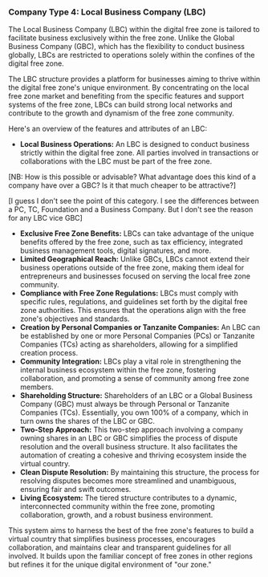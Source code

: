 ### Company Type 4: Local Business Company (LBC)

The Local Business Company (LBC) within the digital free zone is tailored to facilitate business exclusively within the free zone. Unlike the Global Business Company (GBC), which has the flexibility to conduct business globally, LBCs are restricted to operations solely within the confines of the digital free zone. 

The LBC structure provides a platform for businesses aiming to thrive within the digital free zone's unique environment. By concentrating on the local free zone market and benefiting from the specific features and support systems of the free zone, LBCs can build strong local networks and contribute to the growth and dynamism of the free zone community.


Here's an overview of the features and attributes of an LBC:

- **Local Business Operations:** An LBC is designed to conduct business strictly within the digital free zone. All parties involved in transactions or collaborations with the LBC must be part of the free zone.

[NB:  How is this possible or advisable?  What advantage does this kind of a company have over a GBC?  Is it that much cheaper to be attractive?]

[I guess I don't see the point of this category. I see the differences between a PC, TC, Foundation and a Business Company.  But I don't see the reason for any LBC vice GBC]
  
- **Exclusive Free Zone Benefits:** LBCs can take advantage of the unique benefits offered by the free zone, such as tax efficiency, integrated business management tools, digital signatures, and more.
- **Limited Geographical Reach:** Unlike GBCs, LBCs cannot extend their business operations outside of the free zone, making them ideal for entrepreneurs and businesses focused on serving the local free zone community.
- **Compliance with Free Zone Regulations:** LBCs must comply with specific rules, regulations, and guidelines set forth by the digital free zone authorities. This ensures that the operations align with the free zone's objectives and standards.
- **Creation by Personal Companies or Tanzanite Companies:** An LBC can be established by one or more Personal Companies (PCs) or Tanzanite Companies (TCs) acting as shareholders, allowing for a simplified creation process.
- **Community Integration:** LBCs play a vital role in strengthening the internal business ecosystem within the free zone, fostering collaboration, and promoting a sense of community among free zone members.
- **Shareholding Structure:** Shareholders of an LBC or a Global Business Company (GBC) must always be through Personal or Tanzanite Companies (TCs). Essentially, you own 100% of a company, which in turn owns the shares of the LBC or GBC.
- **Two-Step Approach:** This two-step approach involving a company owning shares in an LBC or GBC simplifies the process of dispute resolution and the overall business structure. It also facilitates the automation of creating a cohesive and thriving ecosystem inside the virtual country.
- **Clean Dispute Resolution:** By maintaining this structure, the process for resolving disputes becomes more streamlined and unambiguous, ensuring fair and swift outcomes.
- **Living Ecosystem:** The tiered structure contributes to a dynamic, interconnected community within the free zone, promoting collaboration, growth, and a robust business environment.

This system aims to harness the best of the free zone's features to build a virtual country that simplifies business processes, encourages collaboration, and maintains clear and transparent guidelines for all involved. It builds upon the familiar concept of free zones in other regions but refines it for the unique digital environment of "our zone."
